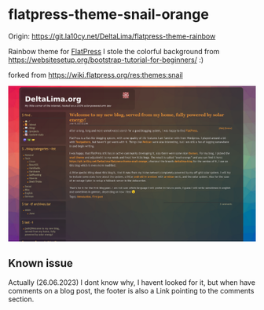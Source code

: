 # flatpress-theme-snail-orange

Origin: https://git.la10cy.net/DeltaLima/flatpress-theme-rainbow

Rainbow theme for [FlatPress](flatpress.org) I stole the colorful background from https://websitesetup.org/bootstrap-tutorial-for-beginners/ :)

forked from https://wiki.flatpress.org/res:themes:snail


![Preview](preview-large.png)

## Known issue

Actually (26.06.2023) I dont know why, I havent looked for it, but when have comments on a blog post, the footer is also a Link pointing to the comments section.
